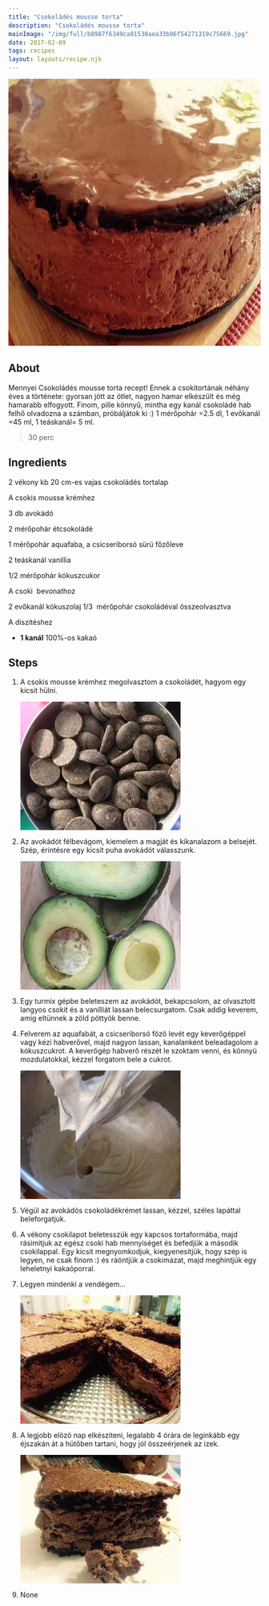 ```yaml
---
title: "Csokoládés mousse torta"
description: "Csokoládés mousse torta"
mainImage: "/img/full/b8987f6349ca01530aea33b06f54271319c75669.jpg"
date: 2017-02-09
tags: recipes
layout: layouts/recipe.njk
---
```

                            
<p align="center"><a href="https://cookpad.com/hu/receptek/1969311-csokolades-mousse-torta" rel="Recipe source page"><img width="751" height="532" src="/img/full/b8987f6349ca01530aea33b06f54271319c75669.jpg"/></a></p>

## About
Mennyei Csokoládés mousse torta recept! Ennek a csokitortának néhány éves a története: gyorsan jött az ötlet, nagyon hamar elkészült és még hamarabb elfogyott. Finom, pille könnyű, mintha egy kanál csokoládé hab felhő olvadozna a számban, próbáljátok ki  :) 
1 mérőpohár =2.5 dl, 1 evőkanál =45 ml, 1 teáskanál= 5 ml.

> 30 perc 

## Ingredients

2 vékony kb 20 cm-es vajas csokoládés tortalap

A csokis mousse krémhez

3 db avokádó

2 mérőpohár étcsokoládé

1 mérőpohár aquafaba, a csicseriborsó sürü főzőleve

2 teáskanál vanillia

1/2 mérőpohár kókuszcukor

A csoki  bevonathoz

2 evőkanál kókuszolaj 1/3  mérőpohár csokoládéval összeolvasztva

A diszitéshez
* **1 kanál** 100%-os kakaó

## Steps

1. A csokis mousse krémhez megolvasztom a csokoládét, hagyom egy kicsit hülni.
 
    <p><img width="320" height="256" align="left" src="/img/full/150fb92c412344dd38ac6cd43f39006971808569.jpg"/></p><div style="clear: both"/>

2. Az avokádót félbevágom, kiemelem a magját és kikanalazom a belsejét. Szép, érintésre egy kicsit puha avokádót válasszunk.
 
    <p><img width="320" height="256" align="left" src="/img/full/8714a58bbfb545920404641651ed165ff9f71b81.jpg"/></p><div style="clear: both"/>

3. Egy turmix gépbe beleteszem az avokádót, bekapcsolom, az olvasztott langyos csokit és a vanilliát lassan belecsurgatom. Csak addig keverem, amig eltünnek a zöld pöttyök benne.
 
    <div style="clear: both"/>

4. Felverem az aquafabát, a csicseriborsó fözö levét egy keverőgéppel vagy kézi habverővel, majd nagyon lassan, kanalanként beleadagolom a kókuszcukrot. A keverőgép habverő részét le szoktam venni, és könnyü mozdulatokkal, kézzel forgatom bele a cukrot.
 
    <p><img width="320" height="256" align="left" src="/img/full/a514dbb7004322cfa2fd9039d271f08d0e21d45b.jpg"/></p><div style="clear: both"/>

5. Végül az avokádós csokoládékrémet lassan, kézzel, széles lapáttal beleforgatjuk.
 
    <div style="clear: both"/>

6. A vékony csokilapot beletesszük egy kapcsos tortaformába, majd rásimitjuk az egész csoki hab mennyiséget és befedjük a második csokilappal. Egy kicsit megnyomkodjuk, kiegyenesitjük, hogy szép is legyen, ne csak finom :) és ráöntjük a csokimázat, majd meghintjük egy leheletnyi kakaóporral.
 
    <div style="clear: both"/>

7. Legyen mindenki a vendégem...
 
    <p><img width="320" height="256" align="left" src="/img/full/a75e3d677c0bf9d559dd763e2c6555af5560fbcb.jpg"/></p><div style="clear: both"/>

8. A legjobb elözö nap elkésziteni, legalabb 4 órára de leginkább egy éjszakán át a hütőben tartani, hogy jól összeérjenek az izek.
 
    <p><img width="320" height="256" align="left" src="/img/full/d36550ad2b354a719bb2e355ae7ed34121052956.jpg"/></p><div style="clear: both"/>

9. None
 
    <div style="clear: both"/>

